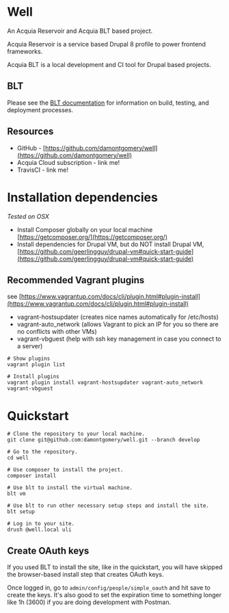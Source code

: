 # Well

An Acquia Reservoir and Acquia BLT based project.

Acquia Reservoir is a service based Drupal 8 profile to power frontend frameworks.

Acquia BLT is a local development and CI tool for Drupal based projects.

## BLT

Please see the [BLT documentation](http://blt.readthedocs.io/en/latest/) for information on build, testing, and deployment processes.

## Resources

* GitHub - [https://github.com/damontgomery/well](https://github.com/damontgomery/well)
* Acquia Cloud subscription - link me!
* TravisCI - link me!

# Installation dependencies

_Tested on OSX_

- Install Composer globally on your local machine [https://getcomposer.org/](https://getcomposer.org/)
- Install dependencies for Drupal VM, but do NOT install Drupal VM, [https://github.com/geerlingguy/drupal-vm#quick-start-guide](https://github.com/geerlingguy/drupal-vm#quick-start-guide)

## Recommended Vagrant plugins
see [https://www.vagrantup.com/docs/cli/plugin.html#plugin-install](https://www.vagrantup.com/docs/cli/plugin.html#plugin-install) 
- vagrant-hostsupdater (creates nice names automatically for /etc/hosts)
- vagrant-auto_network (allows Vagrant to pick an IP for you so there are no conflicts with other VMs)
- vagrant-vbguest (help with ssh key management in case you connect to a server)

```
# Show plugins
vagrant plugin list

# Install plugins
vagrant plugin install vagrant-hostsupdater vagrant-auto_network vagrant-vbguest
```

# Quickstart
```
# Clone the repository to your local machine.
git clone git@github.com:damontgomery/well.git --branch develop

# Go to the repository.
cd well

# Use composer to install the project.
composer install

# Use blt to install the virtual machine.
blt vm

# Use blt to run other necessary setup steps and install the site.
blt setup

# Log in to your site.
drush @well.local uli
```

## Create OAuth keys
If you used BLT to install the site, like in the quickstart, you will have skipped the browser-based install step that creates OAuth keys.

Once logged in, go to `admin/config/people/simple_oauth` and hit save to create the keys. It's also good to set the expiration time to something longer like 1h (3600) if you are doing development with Postman.
